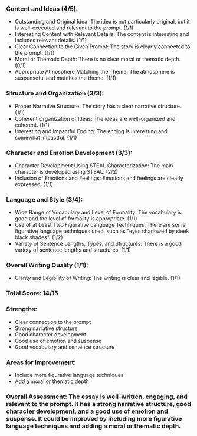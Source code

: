 ### Content and Ideas (4/5):

- Outstanding and Original Idea: The idea is not particularly original, but it is well-executed and relevant to the prompt. (1/1)
- Interesting Content with Relevant Details: The content is interesting and includes relevant details. (1/1)
- Clear Connection to the Given Prompt: The story is clearly connected to the prompt. (1/1)
- Moral or Thematic Depth: There is no clear moral or thematic depth. (0/1)
- Appropriate Atmosphere Matching the Theme: The atmosphere is suspenseful and matches the theme. (1/1)

### Structure and Organization (3/3):

- Proper Narrative Structure: The story has a clear narrative structure. (1/1)
- Coherent Organization of Ideas: The ideas are well-organized and coherent. (1/1)
- Interesting and Impactful Ending: The ending is interesting and somewhat impactful. (1/1)

### Character and Emotion Development (3/3):

- Character Development Using STEAL Characterization: The main character is developed using STEAL. (2/2)
- Inclusion of Emotions and Feelings: Emotions and feelings are clearly expressed. (1/1)

### Language and Style (3/4):

- Wide Range of Vocabulary and Level of Formality: The vocabulary is good and the level of formality is appropriate. (1/1)
- Use of at Least Two Figurative Language Techniques: There are some figurative language techniques used, such as "eyes shadowed by sleek black shades". (1/2)
- Variety of Sentence Lengths, Types, and Structures: There is a good variety of sentence lengths and structures. (1/1)

### Overall Writing Quality (1/1):

- Clarity and Legibility of Writing: The writing is clear and legible. (1/1)

### Total Score: 14/15

### Strengths:

- Clear connection to the prompt
- Strong narrative structure
- Good character development
- Good use of emotion and suspense
- Good vocabulary and sentence structure

### Areas for Improvement:

- Include more figurative language techniques
- Add a moral or thematic depth

### Overall Assessment: The essay is well-written, engaging, and relevant to the prompt. It has a strong narrative structure, good character development, and a good use of emotion and suspense. It could be improved by including more figurative language techniques and adding a moral or thematic depth.
